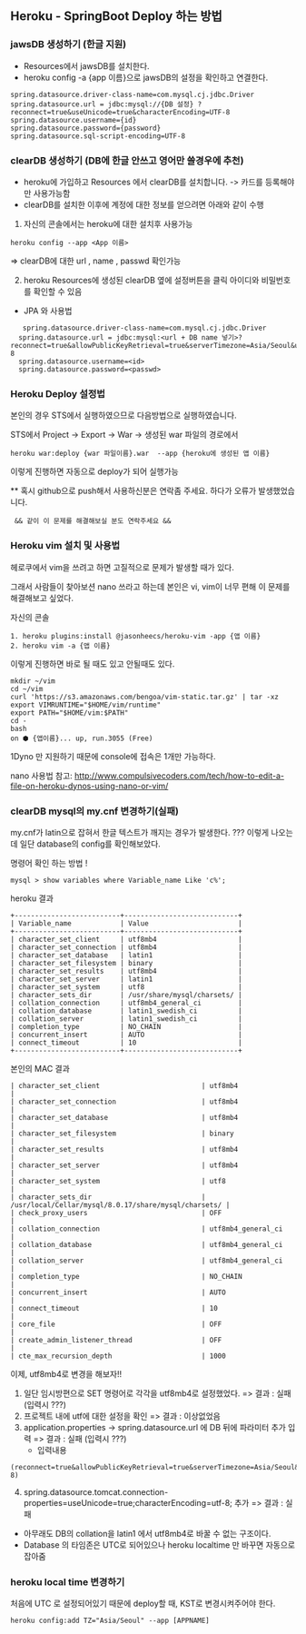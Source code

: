 ## Heroku - SpringBoot Deploy 하는 방법

### jawsDB 생성하기 (한글 지원)

   - Resources에서 jawsDB를 설치한다.
   - heroku config -a {app 이름}으로 jawsDB의 설정을 확인하고 연결한다.
~~~
spring.datasource.driver-class-name=com.mysql.cj.jdbc.Driver
spring.datasource.url = jdbc:mysql://{DB 설정} ?reconnect=true&useUnicode=true&characterEncoding=UTF-8
spring.datasource.username={id}
spring.datasource.password={password}
spring.datasource.sql-script-encoding=UTF-8
~~~

### clearDB 생성하기 (DB에 한글 안쓰고 영어만 쓸경우에 추천)

   - heroku에 가입하고 Resources 에서 clearDB를 설치합니다. -> 카드를 등록해야만 사용가능함
   - clearDB를 설치한 이후에 계정에 대한 정보를 얻으려면 아래와 같이 수행

   1) 자신의 콘솔에서는 heroku에 대한 설치후 사용가능 
~~~
heroku config --app <App 이름>
~~~
   => clearDB에 대한 url , name , passwd 확인가능
   
   2) heroku Resources에 생성된 clearDB 옆에 설정버튼을 클릭
   아이디와 비밀번호를 확인할 수 있음

   * JPA 와 사용법
~~~
   spring.datasource.driver-class-name=com.mysql.cj.jdbc.Driver
  spring.datasource.url = jdbc:mysql:<url + DB name 넣기>?reconnect=true&allowPublicKeyRetrieval=true&serverTimezone=Asia/Seoul&useSSL=false&useUnicode=true&characterEncoding=UTF-8
  spring.datasource.username=<id>
  spring.datasource.password=<passwd>
~~~
 
### Heroku Deploy 설정법

   본인의 경우 STS에서 실행하였으므로 다음방법으로 실행하였습니다.

   STS에서 Project -> Export -> War -> 생성된 war 파일의 경로에서 
   ~~~
   heroku war:deploy {war 파일이름}.war  --app {heroku에 생성된 앱 이름}
   ~~~
   이렇게 진행하면 자동으로 deploy가 되어 실행가능

   ** 혹시 github으로 push해서 사용하신분은 연락좀 주세요. 하다가 오류가 발생했었습니다.

     && 같이 이 문제를 해결해보실 분도 연락주세요 &&

### Heroku vim 설치 및 사용법

   헤로쿠에서 vim을 쓰려고 하면 고질적으로 문제가 발생할 때가 있다.

   그래서 사람들이 찾아보션 nano 쓰라고 하는데 본인은 vi, vim이 너무 편해 이 문제를 해결해보고 싶었다.

   자신의 콘솔
~~~
1. heroku plugins:install @jasonheecs/heroku-vim -app {앱 이름}
2. heroku vim -a {앱 이름}
~~~
   이렇게 진행하면 바로 될 때도 있고 안될때도 있다.

~~~
mkdir ~/vim
cd ~/vim
curl 'https://s3.amazonaws.com/bengoa/vim-static.tar.gz' | tar -xz
export VIMRUNTIME="$HOME/vim/runtime"
export PATH="$HOME/vim:$PATH"
cd -
bash
on ⬢ {앱이름}... up, run.3055 (Free)
~~~

   1Dyno 만 지원하기 때문에 console에 접속은 1개만 가능하다.

   nano 사용법 참고: http://www.compulsivecoders.com/tech/how-to-edit-a-file-on-heroku-dynos-using-nano-or-vim/

### clearDB mysql의 my.cnf 변경하기(실패)

   my.cnf가 latin으로 잡혀서 한글 텍스트가 깨지는 경우가 발생한다. ??? 이렇게 나오는 데 일단 database의 config를 확인해보았다.

명령어 확인 하는 방법 ! 
~~~
mysql > show variables where Variable_name Like 'c%';
~~~

heroku 결과
~~~
+--------------------------+----------------------------+
| Variable_name            | Value                      |
+--------------------------+----------------------------+
| character_set_client     | utf8mb4                    |
| character_set_connection | utf8mb4                    |
| character_set_database   | latin1                     |
| character_set_filesystem | binary                     |
| character_set_results    | utf8mb4                    |
| character_set_server     | latin1                     |
| character_set_system     | utf8                       |
| character_sets_dir       | /usr/share/mysql/charsets/ |
| collation_connection     | utf8mb4_general_ci         |
| collation_database       | latin1_swedish_ci          |
| collation_server         | latin1_swedish_ci          |
| completion_type          | NO_CHAIN                   |
| concurrent_insert        | AUTO                       |
| connect_timeout          | 10                         |
+--------------------------+----------------------------+
~~~

본인의 MAC 결과
~~~
| character_set_client                         | utf8mb4                                              |
| character_set_connection                     | utf8mb4                                              |
| character_set_database                       | utf8mb4                                              |
| character_set_filesystem                     | binary                                               |
| character_set_results                        | utf8mb4                                              |
| character_set_server                         | utf8mb4                                              |
| character_set_system                         | utf8                                                 |
| character_sets_dir                           | /usr/local/Cellar/mysql/8.0.17/share/mysql/charsets/ |
| check_proxy_users                            | OFF                                                  |
| collation_connection                         | utf8mb4_general_ci                                   |
| collation_database                           | utf8mb4_general_ci                                   |
| collation_server                             | utf8mb4_general_ci                                   |
| completion_type                              | NO_CHAIN                                             |
| concurrent_insert                            | AUTO                                                 |
| connect_timeout                              | 10                                                   |
| core_file                                    | OFF                                                  |
| create_admin_listener_thread                 | OFF                                                  |
| cte_max_recursion_depth                      | 1000    
~~~

이제, utf8mb4로 변경을 해보자!!

1. 일단 임시방편으로 SET 명령어로 각각을 utf8mb4로 설정했었다. => 결과 : 실패 (입력시 ???)
2. 프로젝트 내에 utf에 대한 설정을 확인 => 결과 : 이상없었음
3. application.properties -> spring.datasource.url 에 DB 뒤에 파라미터 추가 입력 =>  결과 : 실패 (입력시 ???)
   - 입력내용 
~~~
(reconnect=true&allowPublicKeyRetrieval=true&serverTimezone=Asia/Seoul&useSSL=false&useUnicode=true&characterEncoding=UTF-8)
~~~
4. spring.datasource.tomcat.connection-properties=useUnicode=true;characterEncoding=utf-8; 추가 => 결과 : 실패

* 아무래도 DB의 collation을 latin1 에서 utf8mb4로 바꿀 수 없는 구조이다. 
* Database 의 타임존은 UTC로 되어있으나 heroku localtime 만 바꾸면 자동으로 잡아줌 

### heroku local time 변경하기

처음에 UTC 로 설정되어있기 때문에 deploy할 때, KST로 변경시켜주어야 한다.
~~~
heroku config:add TZ="Asia/Seoul" --app [APPNAME]
~~~

